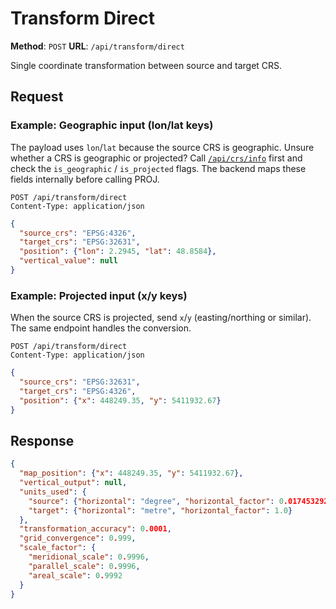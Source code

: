 # Transform Direct

**Method**: `POST`
**URL**: `/api/transform/direct`

Single coordinate transformation between source and target CRS.

## Request

### Example: Geographic input (lon/lat keys)
The payload uses `lon`/`lat` because the source CRS is geographic. Unsure whether a CRS is geographic or projected? Call [`/api/crs/info`](crs_info.md) first and check the `is_geographic` / `is_projected` flags. The backend maps these fields internally before calling PROJ.

```http
POST /api/transform/direct
Content-Type: application/json
```

```json
{
  "source_crs": "EPSG:4326",
  "target_crs": "EPSG:32631",
  "position": {"lon": 2.2945, "lat": 48.8584},
  "vertical_value": null
}
```

### Example: Projected input (x/y keys)
When the source CRS is projected, send `x`/`y` (easting/northing or similar). The same endpoint handles the conversion.

```http
POST /api/transform/direct
Content-Type: application/json
```

```json
{
  "source_crs": "EPSG:32631",
  "target_crs": "EPSG:4326",
  "position": {"x": 448249.35, "y": 5411932.67}
}
```

## Response
```json
{
  "map_position": {"x": 448249.35, "y": 5411932.67},
  "vertical_output": null,
  "units_used": {
    "source": {"horizontal": "degree", "horizontal_factor": 0.017453292519943295},
    "target": {"horizontal": "metre", "horizontal_factor": 1.0}
  },
  "transformation_accuracy": 0.0001,
  "grid_convergence": 0.999,
  "scale_factor": {
    "meridional_scale": 0.9996,
    "parallel_scale": 0.9996,
    "areal_scale": 0.9992
  }
}
```
